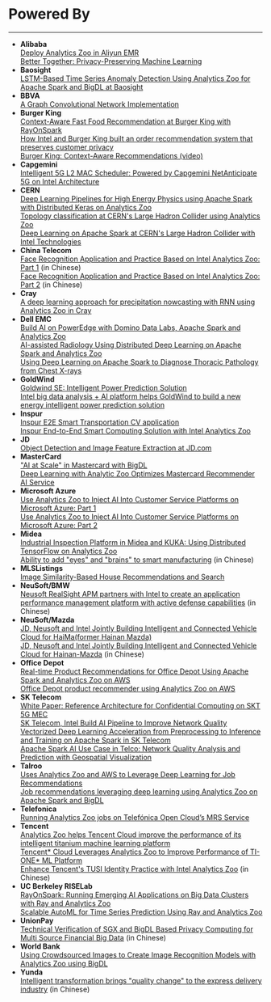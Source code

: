 # Powered By
---

* __Alibaba__
  <br>[Deploy Analytics Zoo in Aliyun EMR](https://partners-intl.aliyun.com/help/doc-detail/93155.htm)
  <br>[Better Together: Privacy-Preserving Machine Learning](https://www.intel.com/content/www/us/en/artificial-intelligence/posts/alibaba-privacy-preserving-machine-learning.html)
* __Baosight__
  <br>[LSTM-Based Time Series Anomaly Detection Using Analytics Zoo for Apache Spark and BigDL at Baosight](https://www.intel.com/content/www/us/en/developer/articles/technical/lstm-based-time-series-anomaly-detection-using-analytics-zoo-for-apache-spark-and-bigdl.html)
* __BBVA__
  <br>[A Graph Convolutional Network Implementation](https://emartinezs44.medium.com/graph-convolutions-networks-ad8295b3ce57)
 * __Burger King__
  <br>[Context-Aware Fast Food Recommendation at Burger King with RayOnSpark](https://medium.com/riselab/context-aware-fast-food-recommendation-at-burger-king-with-rayonspark-2e7a6009dd2d)
  <br>[How Intel and Burger King built an order recommendation system that preserves customer privacy](https://venturebeat.com/2021/04/06/how-intel-and-burger-king-built-an-order-recommendation-system-that-preserves-customer-privacy/)
  <br>[Burger King: Context-Aware Recommendations (video)](https://www.intel.com/content/www/us/en/customer-spotlight/stories/burger-king-ai-customer-story.html)
* __Capgemini__
  <br>[Intelligent 5G L2 MAC Scheduler: Powered by Capgemini NetAnticipate 5G on Intel Architecture](https://networkbuilders.intel.com/solutionslibrary/intelligent-5g-l2-mac-scheduler-powered-by-capgemini-netanticipate-5g-on-intel-architecture)
* __CERN__
 <br>[Deep Learning Pipelines for High Energy Physics using Apache Spark with Distributed Keras on Analytics Zoo](https://databricks.com/session_eu19/deep-learning-pipelines-for-high-energy-physics-using-apache-spark-with-distributed-keras-on-analytics-zoo)
 <br>[Topology classification at CERN's Large Hadron Collider using Analytics Zoo](https://db-blog.web.cern.ch/blog/luca-canali/machine-learning-pipelines-high-energy-physics-using-apache-spark-bigdl)
 <br>[Deep Learning on Apache Spark at CERN's Large Hadron Collider with Intel Technologies](https://databricks.com/session/deep-learning-on-apache-spark-at-cerns-large-hadron-collider-with-intel-technologies)
* __China Telecom__
 <br>[Face Recognition Application and Practice Based on Intel Analytics Zoo: Part 1](https://mp.weixin.qq.com/s/FEiXoTDi-yy04PJ2Mlfl4A) (in Chinese)
 <br>[Face Recognition Application and Practice Based on Intel Analytics Zoo: Part 2](https://mp.weixin.qq.com/s/VIyWRORTAVAAsC4v6Fi0xw) (in Chinese)
* __Cray__ 
<br>[A deep learning approach for precipitation nowcasting with RNN using Analytics Zoo in Cray](https://conferences.oreilly.com/strata/strata-ny-2018/public/schedule/detail/69413)
* __Dell EMC__
<br>[Build AI on PowerEdge with Domino Data Labs, Apache Spark and Analytics Zoo](https://community.emc.com/community/products/rs_for_ai/blog/2019/09/19/build-ai-on-poweredge-with-domino-data-labs-and-apache-spark)
<br>[AI-assisted Radiology Using Distributed Deep
Learning on Apache Spark and Analytics Zoo](https://www.dellemc.com/resources/en-us/asset/white-papers/solutions/h17686_hornet_wp.pdf)
<br>[Using Deep Learning on Apache Spark to Diagnose Thoracic Pathology from Chest X-rays](https://databricks.com/session/using-deep-learning-on-apache-spark-to-diagnose-thoracic-pathology-from-chest-x-rays)
* __GoldWind__
<br>[Goldwind SE: Intelligent Power Prediction Solution](https://www.intel.com/content/www/us/en/customer-spotlight/stories/goldwind-customer-story.html)
<br>[Intel big data analysis + AI platform helps GoldWind to build a new energy intelligent power prediction solution](https://www.intel.cn/content/www/cn/zh/analytics/artificial-intelligence/create-power-forecasting-solutions.html)
* __Inspur__
<br>[Inspur E2E Smart Transportation CV application](https://jason-dai.github.io/cvpr2021/slides/Inspur%20E2E%20Smart%20Transportation%20CV%20application%20-CVPR21.pdf)
<br>[Inspur End-to-End Smart Computing Solution with Intel Analytics Zoo](https://dpgresources.intel.com/asset-library/inspur-end-to-end-smart-computing-solution-with-intel-analytics-zoo/)
* __JD__
<br>[Object Detection and Image Feature Extraction at JD.com](https://software.intel.com/en-us/articles/building-large-scale-image-feature-extraction-with-bigdl-at-jdcom)
* __MasterCard__
<br>["AI at Scale" in Mastercard with BigDL](https://www.intel.com/content/www/us/en/developer/articles/technical/ai-at-scale-in-mastercard-with-bigdl0.html)
<br>[Deep Learning with Analytic Zoo Optimizes Mastercard Recommender AI Service](https://www.intel.com/content/www/us/en/developer/articles/technical/deep-learning-with-analytic-zoo-optimizes-mastercard-recommender-ai-service.html)
* __Microsoft Azure__
<br>[Use Analytics Zoo to Inject AI Into Customer Service Platforms on Microsoft Azure: Part 1](https://www.intel.com/content/www/us/en/developer/articles/technical/use-analytics-zoo-to-inject-ai-into-customer-service-platforms-on-microsoft-azure-part-1.html)
<br>[Use Analytics Zoo to Inject AI Into Customer Service Platforms on Microsoft Azure: Part 2](https://www.infoq.com/articles/analytics-zoo-qa-module/?from=timeline&isappinstalled=0)
* __Midea__
<br>[Industrial Inspection Platform in Midea and KUKA: Using Distributed TensorFlow on Analytics Zoo](https://www.intel.com/content/www/us/en/developer/articles/technical/industrial-inspection-platform-in-midea-and-kuka-using-distributed-tensorflow-on-analytics.html) 
<br>[Ability to add "eyes" and "brains" to smart manufacturing](https://www.intel.cn/content/www/cn/zh/analytics/artificial-intelligence/midea-case-study.html) (in Chinese)
* __MLSListings__
<br>[Image Similarity-Based House Recommendations and Search](https://www.intel.com/content/www/us/en/developer/articles/technical/using-bigdl-to-build-image-similarity-based-house-recommendations.html)
* __NeuSoft/BMW__
<br>[Neusoft RealSight APM partners with Intel to create an application performance management platform with active defense capabilities](https://platform.neusoft.com/2020/01/17/xw-intel.html) (in Chinese)
* __NeuSoft/Mazda__
<br>[JD, Neusoft and Intel Jointly Building Intelligent and Connected Vehicle Cloud for HaiMa(former Hainan Mazda)](https://www.neusoft.com/Products/Platforms/2472/4735110231.html)
<br>[JD, Neusoft and Intel Jointly Building Intelligent and Connected Vehicle Cloud for Hainan-Mazda](https://platform.neusoft.com/2020/06/11/jjfa-haimaqiche.html) (in Chinese)
* __Office Depot__
<br>[Real-time Product Recommendations for Office Depot Using Apache Spark and Analytics Zoo on AWS](https://www.intel.com/content/www/us/en/developer/articles/technical/real-time-product-recommendations-for-office-depot-using-apache-spark-and-analytics-zoo-on.html)
<br>[Office Depot product recommender using Analytics Zoo on AWS](https://conferences.oreilly.com/strata/strata-ca/public/schedule/detail/73079)
* __SK Telecom__
<br>[White Paper: Reference Architecture for Confidential Computing on SKT 5G MEC](https://github.com/analytics-zoo/analytics-zoo.github.io/blob/master/presentations/reference-architecture-for-confidential-computing-on-skt-5g-mec-1635323587.pdf)
<br>[SK Telecom, Intel Build AI Pipeline to Improve Network Quality](https://networkbuilders.intel.com/solutionslibrary/sk-telecom-intel-build-ai-pipeline-to-improve-network-quality)
<br>[Vectorized Deep Learning Acceleration from Preprocessing to Inference and Training on Apache Spark in SK Telecom](https://databricks.com/session_na20/vectorized-deep-learning-acceleration-from-preprocessing-to-inference-and-training-on-apache-spark-in-sk-telecom)
<br>[Apache Spark AI Use Case in Telco: Network Quality Analysis and Prediction with Geospatial Visualization](https://databricks.com/session_eu19/apache-spark-ai-use-case-in-telco-network-quality-analysis-and-prediction-with-geospatial-visualization)
 * __Talroo__
<br>[Uses Analytics Zoo and AWS to Leverage Deep Learning for Job Recommendations](https://www.intel.com/content/www/us/en/developer/articles/technical/talroo-uses-analytics-zoo-and-aws-to-leverage-deep-learning-for-job-recommendations.html)
<br>[Job recommendations leveraging deep learning using Analytics Zoo on Apache Spark and BigDL](https://conferences.oreilly.com/strata/strata-ny-2018/public/schedule/detail/69113)
* __Telefonica__
 <br>[Running Analytics Zoo jobs on Telefónica Open Cloud’s MRS Service](https://medium.com/@fernando.delaiglesia/running-analytics-zoo-jobs-on-telef%C3%B3nica-open-clouds-mrs-service-2e64bc823c50)
* __Tencent__
<br>[Analytics Zoo helps Tencent Cloud improve the performance of its intelligent titanium machine learning platform](https://www.intel.cn/content/www/cn/zh/service-providers/analytics-zoo-helps-tencent-cloud-improve-ti-ml-platform-performance.html)
<br>[Tencent* Cloud Leverages Analytics Zoo to Improve Performance of TI-ONE* ML Platform](https://software.intel.com/content/www/us/en/develop/articles/tencent-cloud-leverages-analytics-zoo-to-improve-performance-of-ti-one-ml-platform.html)
<br>[Enhance Tencent's TUSI Identity Practice with Intel Analytics Zoo](https://mp.weixin.qq.com/s?__biz=MzAwNzc5NzM5Mw==&mid=2651030944&idx=1&sn=d6e06c6e14a7355971953a501689b232&chksm=808f8a5eb7f80348fc8e88c4c9e415341bf43ef6bdf3fd4f3001da89e2c9ba7fa2ed5deeb09a&mpshare=1&scene=1&srcid=0412WxM3eWdsLLoO2TYJGWbS&pass_ticket=E6l%2FfOZNKjhr05lsU7inAVCi7mAy5LFEehvEJOS2ZGdHg6%2FH%2BeBQisHA9sfXDOoy#rd) (in Chinese)
* __UC Berkeley RISELab__
<br>[RayOnSpark: Running Emerging AI Applications on Big Data Clusters with Ray and Analytics Zoo](https://medium.com/riselab/rayonspark-running-emerging-ai-applications-on-big-data-clusters-with-ray-and-analytics-zoo-923e0136ed6a)
<br>[Scalable AutoML for Time Series Prediction Using Ray and Analytics Zoo](https://medium.com/riselab/scalable-automl-for-time-series-prediction-using-ray-and-analytics-zoo-b79a6fd08139)
* __UnionPay__
  <br>[Technical Verification of SGX and BigDL Based Privacy Computing for Multi Source Financial Big Data](https://www.intel.cn/content/www/cn/zh/now/data-centric/sgx-bigdl-financial-big-data.html) (in Chinese)
* __World Bank__
<br>[Using Crowdsourced Images to Create Image Recognition Models with Analytics Zoo using BigDL](https://databricks.com/session/using-crowdsourced-images-to-create-image-recognition-models-with-bigdl)
* __Yunda__
<br>[Intelligent transformation brings "quality change" to the express delivery industry](https://www.intel.cn/content/www/cn/zh/analytics/artificial-intelligence/yunda-brings-quality-change-to-the-express-delivery-industry.html) (in Chinese)

